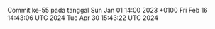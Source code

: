 Commit ke-55 pada tanggal Sun Jan 01 14:00 2023 +0100
Fri Feb 16 14:43:06 UTC 2024
Tue Apr 30 15:43:22 UTC 2024
